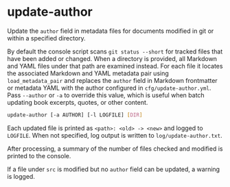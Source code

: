 # update-author

Update the `author` field in metadata files for documents modified in git or
within a specified directory.

By default the console script scans `git status --short` for tracked files that
have been added or changed. When a directory is provided, all Markdown and YAML
files under that path are examined instead. For each file it locates the
associated Markdown and YAML metadata pair using `load_metadata_pair` and
replaces the `author` field in Markdown frontmatter or metadata YAML with the
author configured in `cfg/update-author.yml`. Pass `--author` or `-a` to
override this value, which is useful when batch updating book excerpts, quotes,
or other content.

```bash
update-author [-a AUTHOR] [-l LOGFILE] [DIR]
```

Each updated file is printed as `<path>: <old> -> <new>` and logged to
`LOGFILE`.  When not specified, log output is written to
`log/update-author.txt`.

After processing, a summary of the number of files checked and modified is
printed to the console.

If a file under `src` is modified but no `author` field can be updated, a
warning is logged.

